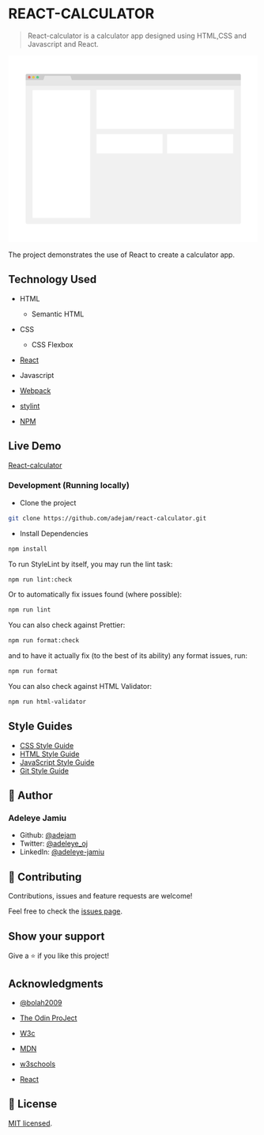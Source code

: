 # REACT-CALCULATOR

> React-calculator is a calculator app designed using HTML,CSS and Javascript and React.

![screenshot](./app_screenshot.png)

The project demonstrates the use of React to create a calculator app.

## Technology Used

- HTML

  - Semantic HTML

- CSS

  - CSS Flexbox

- [React](https://reactjs.org/)

- Javascript

- [Webpack](https://webpack.js.org/)

- [stylint](https://stylelint.io/)

- [NPM](https://www.npmjs.com/)

## Live Demo

[React-calculator](https://deploy-preview-1--adejam-react-calc.netlify.app/)

### Development (Running locally)

- Clone the project

```bash
git clone https://github.com/adejam/react-calculator.git

```

- Install Dependencies

```bash
npm install
```

To run StyleLint by itself, you may run the lint task:

```bash
npm run lint:check
```

Or to automatically fix issues found (where possible):

```bash
npm run lint
```

You can also check against Prettier:

```bash
npm run format:check
```

and to have it actually fix (to the best of its ability) any format issues, run:

```bash
npm run format
```

You can also check against HTML Validator:

```bash
npm run html-validator
```

## Style Guides

- [CSS Style Guide](http://udacity.github.io/frontend-nanodegree-styleguide/css.html)
- [HTML Style Guide](http://udacity.github.io/frontend-nanodegree-styleguide/index.html)
- [JavaScript Style Guide](http://udacity.github.io/frontend-nanodegree-styleguide/javascript.html)
- [Git Style Guide](https://udacity.github.io/git-styleguide/)

## 👤 Author

### Adeleye Jamiu

- Github: [@adejam](http://github.com/adejam)
- Twitter: [@adeleye_oj](https://twitter.com/Adeleye_oj)
- LinkedIn: [@adeleye-jamiu](https://linkedin.com/in/adeleye-jamiu)

## 🤝 Contributing

Contributions, issues and feature requests are welcome!

Feel free to check the [issues page](../../issues).

## Show your support

Give a ⭐️ if you like this project!

## Acknowledgments

- [@bolah2009](http://github.com/bolah2009)

- [The Odin ProJect](https://theodinproject.com/courses/javascript/lessons/todo-list?ref=lnav)

- [W3c](https://www.w3.org/)

- [MDN](https://developer.mozilla.org/)

- [w3schools](https://www.w3schools.com/)

- [React](https://reactjs.org/)

## 📝 License

[MIT licensed](./LICENSE).
